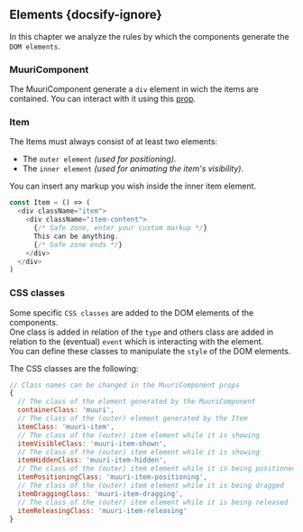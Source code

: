 ## Elements {docsify-ignore}

In this chapter we analyze the rules by which the components generate the `DOM elements`.

### MuuriComponent

The MuuriComponent generate a `div` element in wich the items are contained. You can interact with it using this [prop](muuricomponent/props?id=gridprops).

### Item

The Items must always consist of at least two elements:

  - The `outer element` *(used for positioning)*.
  - The `inner element` *(used for animating the item's visibility)*.

You can insert any markup you wish inside the inner item element.

```js
const Item = () => (
  <div className="item">
    <div className="item-content">
      {/* Safe zone, enter your custom markup */}
      This can be anything.
      {/* Safe zone ends */}
    </div>
  </div>
)
```

### CSS classes

Some specific `CSS classes` are added to the DOM elements of the components. <br>
One class is added in relation of the `type` and others class are added in relation to the (eventual) `event` which is interacting with the element. <br>
You can define these classes to manipulate the `style` of the DOM elements.

The CSS classes are the following:

```js
// Class names can be changed in the MuuriComponent props
{ 
  // The class of the element generated by the MuuriComponent
  containerClass: 'muuri',
  // The class of the (outer) element generated by the Item
  itemClass: 'muuri-item',
  // The class of the (outer) item element while it is showing
  itemVisibleClass: 'muuri-item-shown',
  // The class of the (outer) item element while it is showing
  itemHiddenClass: 'muuri-item-hidden',
  // The class of the (outer) item element while it is being positioned
  itemPositioningClass: 'muuri-item-positioning',
  // The class of the (outer) item element while it is being dragged
  itemDraggingClass: 'muuri-item-dragging',
  // The class of the (outer) item element while it is being released
  itemReleasingClass: 'muuri-item-releasing'
}
```